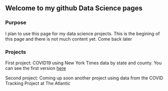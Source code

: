 ## Welcome to my github Data Science pages



### Purpose
I plan to use this page for my data science projects. This is the begining of this page and there is not much content yet. Come back later


### Projects
First project: COVID19 using New York Times data by state and county. You can see the first version <a href="https://fdp2012.github.io/FernandoDePaolis.github.io/COVID19.html" title="COVID19" target="_blank">here</a>

Second project: Coming up soon another project using data from the COVID Tracking Project at The Atlantic
